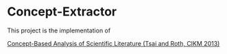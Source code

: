 # Concept-Extractor

This project is the implementation of

<a href="http://cogcomp.cs.illinois.edu/page/publication_view/737" target="_blank">Concept-Based Analysis of Scientific Literature (Tsai and Roth, CIKM 2013)</a>
